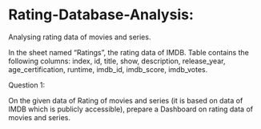 # Rating-Database-Analysis:
Analysing rating data of movies and series. 

In the sheet named “Ratings”, the rating data of IMDB.
Table contains the following columns: index, id, title, show, description, release_year, age_certification, runtime, imdb_id, imdb_score, imdb_votes.

Question 1: 

On the given data of Rating of movies and series (it is based on data of IMDB which is publicly accessible), prepare a Dashboard on rating data of movies and series.


